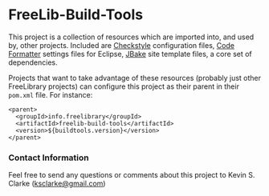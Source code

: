 # FreeLib-Build-Tools

This project is a collection of resources which are imported into, and used by, other projects.  Included are [Checkstyle](http://maven.apache.org/plugins/maven-checkstyle-plugin/) configuration files, [Code Formatter](http://help.eclipse.org/indigo/index.jsp?topic=%2Forg.eclipse.jdt.doc.user%2Freference%2Fpreferences%2Fjava%2Fcodestyle%2Fref-preferences-formatter.htm) settings files for Eclipse, [JBake](http://jbake.org/) site template files, a core set of dependencies.

Projects that want to take advantage of these resources (probably just other FreeLibrary projects) can configure this project as their parent in their `pom.xml` file. For instance:

    <parent>
      <groupId>info.freelibrary</groupId>
      <artifactId>freelib-build-tools</artifactId>
      <version>${buildtools.version}</version>
    </parent>

### Contact Information

Feel free to send any questions or comments about this project to Kevin S. Clarke (ksclarke@gmail.com)
